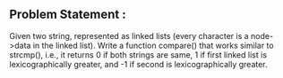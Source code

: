 Problem Statement :
-------------------
Given two string, represented as linked lists (every character is a node->data in the linked list). Write a function compare() that works similar to strcmp(), i.e., it returns 0 if both strings are same, 1 if first linked list is lexicographically greater, and -1 if second is lexicographically greater.<br/>
